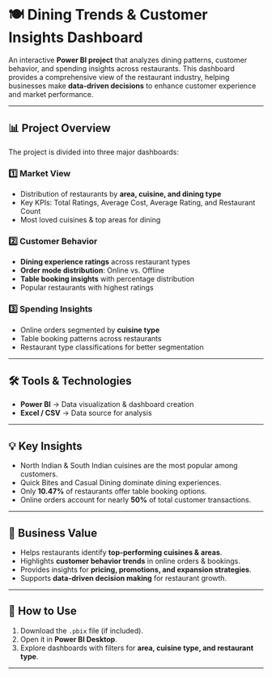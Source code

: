 # 🍽️ Dining Trends & Customer Insights Dashboard  

An interactive **Power BI project** that analyzes dining patterns, customer behavior, and spending insights across restaurants. This dashboard provides a comprehensive view of the restaurant industry, helping businesses make **data-driven decisions** to enhance customer experience and market performance.  

---

## 📊 Project Overview  
The project is divided into three major dashboards:  

### 1️⃣ Market View  
- Distribution of restaurants by **area, cuisine, and dining type**  
- Key KPIs: Total Ratings, Average Cost, Average Rating, and Restaurant Count  
- Most loved cuisines & top areas for dining  

### 2️⃣ Customer Behavior  
- **Dining experience ratings** across restaurant types  
- **Order mode distribution**: Online vs. Offline  
- **Table booking insights** with percentage distribution  
- Popular restaurants with highest ratings  

### 3️⃣ Spending Insights  
- Online orders segmented by **cuisine type**  
- Table booking patterns across restaurants  
- Restaurant type classifications for better segmentation  

---

## 🛠️ Tools & Technologies  
- **Power BI** → Data visualization & dashboard creation  
- **Excel / CSV** → Data source for analysis   

---

## 💡 Key Insights  
- North Indian & South Indian cuisines are the most popular among customers.  
- Quick Bites and Casual Dining dominate dining experiences.  
- Only **10.47%** of restaurants offer table booking options.  
- Online orders account for nearly **50%** of total customer transactions.  

---

## 🎯 Business Value  
- Helps restaurants identify **top-performing cuisines & areas**.  
- Highlights **customer behavior trends** in online orders & bookings.  
- Provides insights for **pricing, promotions, and expansion strategies**.  
- Supports **data-driven decision making** for restaurant growth.  

---

## 📌 How to Use  
1. Download the `.pbix` file (if included).  
2. Open it in **Power BI Desktop**.  
3. Explore dashboards with filters for **area, cuisine type, and restaurant type**.  

---
